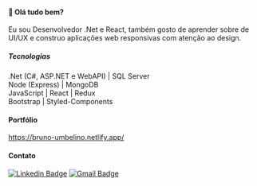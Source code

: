 #### 👋 Olá tudo bem? 

Eu sou Desenvolvedor .Net e React, também gosto de aprender sobre de UI/UX e construo aplicações web responsivas com atenção ao design. 

##### Tecnologias  

.Net (C#, ASP.NET e WebAPI) | SQL Server </br>
Node (Express) | MongoDB </br>
JavaScript | React | Redux </br>
Bootstrap | Styled-Components </br>

#### Portfólio 

https://bruno-umbelino.netlify.app/

#### Contato

[![Linkedin Badge](https://img.shields.io/badge/-LinkedIn-blue?style=flat-square&logo=Linkedin&logoColor=white&link=https://www.linkedin.com/in/gabrielmelodev/)](https://www.linkedin.com/in/brunoumbelino/)
[![Gmail Badge](https://img.shields.io/badge/-Gmail-c14438?style=flat-square&logo=Gmail&logoColor=white&link)](mailto::bruno.umbelino0@gmail.com)

<!---
BrunoUmbelino/BrunoUmbelino is a ✨ special ✨ repository because its `README.md` (this file) appears on your GitHub profile.
You can click the Preview link to take a look at your changes.
--->
